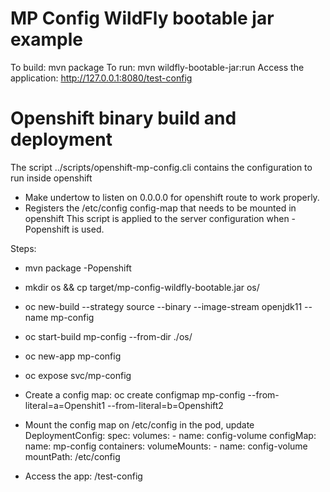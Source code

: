 # MP Config WildFly bootable jar example
To build: mvn package
To run: mvn wildfly-bootable-jar:run
Access the application: http://127.0.0.1:8080/test-config

Openshift binary build and deployment
=====================================

The script ../scripts/openshift-mp-config.cli contains the configuration to run inside openshift
* Make undertow to listen on 0.0.0.0 for openshift route to work properly.
* Registers the /etc/config config-map that needs to be mounted in openshift
This script is applied to the server configuration when -Popenshift is used.

Steps:
* mvn package -Popenshift
* mkdir os && cp target/mp-config-wildfly-bootable.jar os/
* oc new-build --strategy source --binary --image-stream openjdk11 --name mp-config
* oc start-build mp-config --from-dir ./os/
* oc new-app mp-config
* oc expose svc/mp-config
* Create a config map: oc create configmap mp-config --from-literal=a=Openshit1 --from-literal=b=Openshift2
* Mount the config map on /etc/config in the pod, update DeploymentConfig:
  spec:
    volumes:
        - name: config-volume
          configMap:
            name: mp-config
    containers:
        volumeMounts:
            - name: config-volume
              mountPath: /etc/config

* Access the app: <route>/test-config
